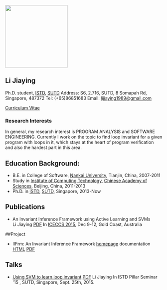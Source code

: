 <img border="0" height="200" src="http://lijiaying.github.io/photo.jpg" />

## Li Jiaying
Ph.D. student, [ISTD](https://istd.sutd.edu.sg/), [SUTD](http://www.sutd.edu.sg/)
Address: S6, 2.716, SUTD, 8 Somapah Rd, Singapore, 487372
Tel: (+65)86851683
Email: lijiaying1989@gmail.com

[Curriculum Vitae](http://lijiaying.github.io/cv.pdf)

### Research Interests
In general, my research interest is PROGRAM ANALYSIS and SOFTWARE ENGINEERING. 
Currently I work on the topic to find loop invariant for a given program with loops in it, 
which stays at the heart of program verification and also the hardest part in this area.


## Education Background:
* B.E. in College of Software, [Nankai University](http://www.nankai.edu.cn), Tianjin, China, 2007-2011
* Study in [Institute of Computing Technology](http://english.ict.cas.cn/), [Chinese Academy of Sciences](http://english.cas.cn/), Beijing, China, 2011-2013
* Ph.D. in [ISTD](https://istd.sutd.edu.sg/), [SUTD](http://www.sutd.edu.sg/), Singapore, 2013-Now

## Publications
* An Invariant Inference Framework using Active Learning and SVMs  
Li Jiaying [PDF](http://lijiaying.github.io/PDF/AnInvariantInferenceFrameworkbyActiveLearningandSVMs.pdf)
In [ICECCS 2015](http://iceccs2015.monash.edu.au/2015/index.jsp), Dec 9-12, Gold Coast, Australia


##Project
* IIFrm: An Invariant Inference Framework [homepage](http://iifrm.github.io/) 
  documentation [HTML](http://iifrm.github.io/doc/html/index.html) [PDF](http://iifrm.github.io/doc/latex/refman.pdf)


## Talks
* [Using SVM to learn loop invariant](https://istd.sutd.edu.sg/news-events/event/seminar-series/using-svm-to-learn-loop-invariant/)
  [PDF](http://lijiaying.github.io/Talks/UsingSVMToLearnLoopInvariant.pdf)
  Li Jiaying
  In ISTD Pillar Seminar '15 , SUTD, Singapore, Sept. 25th, 2015. 